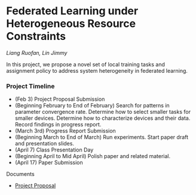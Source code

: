 # Federated Learning under Heterogeneous Resource Constraints
*Liang Ruofan, Lin Jimmy*

In this project, we propose a novel set of local training tasks and assignment policy to address system heterogeneity in federated learning.

### Project Timeline

 - (Feb 3) Project Proposal Submission
 - (Beginning February to End of February) Search for patterns in parameter convergence rate. Determine how to select smaller tasks for smaller devices. Determine how to characterize devices and their data. Record findings in progress report.
 - (March 3rd) Progress Report Submission
 - (Beginning March to End of March) Run experiments. Start paper draft and presentation slides.
 - (April 7) Class Presentation Day
 - (Beginning April to Mid April) Polish paper and related material.
 - (April 17) Paper Submission

Documents
- [Project Proposal](jimmy-lin.github.io/proposal.pdf)
